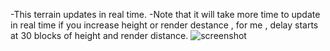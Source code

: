 -This terrain updates in real time.
-Note that it will take more time to update in real time if you increase height or render destance , for me , delay starts at 30 blocks of height and render distance.
![screenshot](https://github.com/user-attachments/assets/10f98a74-eb03-4f0b-96b2-1014036f83dc)
